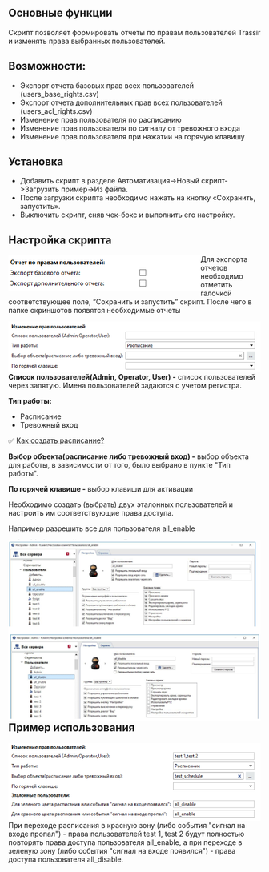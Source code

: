 ## Основные функции
Скрипт позволяет формировать отчеты по правам пользователей Trassir и изменять права выбранных пользователей.

## Возможности:
* Экспорт отчета базовых прав всех пользователей (users_base_rights.csv)
* Экспорт отчета дополнительных прав всех пользователей (users_acl_rights.csv)
* Изменение прав пользователя по расписанию
* Изменение прав пользователя по сигналу от тревожного входа
* Изменение прав пользователя при нажатии на горячую клавишу

## Установка
* Добавить скрипт в разделе Автоматизация->Новый скрипт->Загрузить пример->Из файла.
* После загрузки скрипта необходимо нажать на кнопку «Сохранить, запустить».
* Выключить скрипт, сняв чек-бокс и выполнить его настройку.

## Настройка скрипта
<img src="readme/report.png" alt="report.png" align=left>

Для экспорта отчетов необходимо отметить галочкой соответствующее поле, “Сохранить и
запустить” скрипт. После чего в папке скриншотов появятся необходимые отчеты

<img src="readme/user_settings.png" alt="user_settings.png" align=left>

**Список пользователей(Admin, Operator, User) -** список пользователей через запятую. Имена пользователей задаются с учетом регистра.

**Тип работы:**

- Расписание 
- Тревожный вход

:white_check_mark: [Как создать расписание?](https://www.dssl.ru/files/trassir/manual/ru/setup-schedule.html)

**Выбор объекта(расписание либо тревожный вход) -** выбор объекта для работы, в зависимости от того, было выбрано в пункте "Тип работы".

**По горячей клавише -** выбор клавиши для активации

Необходимо создать (выбрать) двух эталонных пользователей и настроить им соответствующие права доступа.

Например разрешить все для пользователя all_enable

<img src="readme/all_enable.png" alt="all_enable.png" width=800 align=left>

<img src="readme/all_disable.png" alt="all_disable.png" width=800 align=left>

## Пример использования
<img src="readme/rights.png" alt="rights.png" align=left>

При переходе расписания в красную зону (либо события "сигнал на входе пропал") - права пользователей test 1, test 2 будут полностью повторять права доступа пользователя all_enable, а при переходе в зеленую зону (либо события "сигнал на входе появился") - права доступа пользователя all_disable.